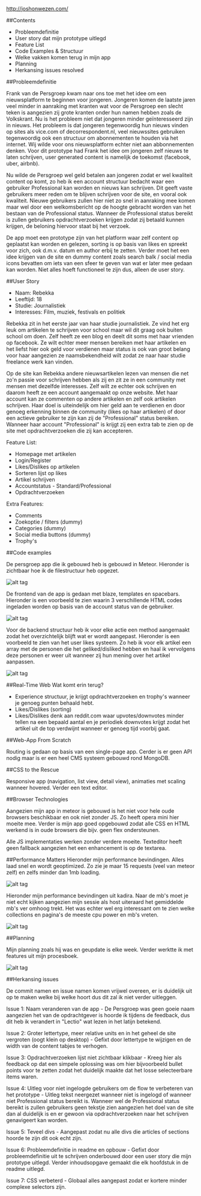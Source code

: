 http://joshonwezen.com/


##Contents

* Probleemdefinitie
* User story dat mijn prototype uitlegd
* Feature List
* Code Examples & Structuur
* Welke vakken komen terug in mijn app
* Planning
* Herkansing issues resolved


##Probleemdefinitie

Frank van de Persgroep kwam naar ons toe met het idee om een nieuwsplatform te beginnen voor jongeren. Jongeren komen de laatste jaren veel minder in aanraking met kranten
wat voor de Persgroep een slecht teken is aangezien zij grote kranten onder hun namen hebben zoals de Volkskrant. Nu is het probleem niet dat jongeren minder geïnteresseerd zijn in nieuws. 
Het probleem is dat jongeren tegenwoordig hun nieuws vinden op sites als vice.com of decorrespondent.nl, veel nieuwssites gebruiken tegenwoordig ook een structuur om abonnementen te houden via het internet. 
Wij wilde voor ons nieuwsplatform echter niet aan abbonnementen denken. Voor dit prototype had Frank het idee om jongeren zelf nieuws te laten schrijven, user generated content is namelijk de toekomst (facebook, uber, airbnb).

Nu wilde de Persgroep wel geld betalen aan jongeren zodat er wel kwaliteit content op komt, zo heb ik een account structuur bedacht waar een gebruiker Professional kan worden en nieuws kan schrijven.
Dit geeft vaste gebruikers meer reden om te blijven schrijven voor de site, en vooral ook kwaliteit. Nieuwe gebruikers zullen hier niet zo snel in aanraking mee komen maar wel door een welkomsbericht op de hoogte
gebracht worden van het bestaan van de Professional status. Wanneer de Professional status bereikt is zullen gebruikers opdrachtverzoeken krijgen zodat zij betaald kunnen krijgen, de beloning hiervoor staat bij het verzoek.

De app moet een prototype zijn van het platform waar zelf content op geplaatst kan worden en gelezen, sorting is op basis van likes en spreekt voor zich, ook d.m.v. datum en author erbij te zetten. Verder moet het een idee krijgen van de site en dummy content zoals search balk / social media icons bevatten om iets van een
sfeer te geven van wat er later mee gedaan kan worden. Niet alles hoeft functioneel te zijn dus, alleen de user story. 

##User Story

* Naam: Rebekka
* Leeftijd: 18
* Studie: Journalistiek
* Interesses: Film, muziek, festivals en politiek


Rebekka zit in het eerste jaar van haar studie journalistiek. Ze vind het erg leuk om artikelen te schrijven voor school maar wil dit graag ook buiten
school om doen. Zelf heeft ze een blog en deelt dit soms met haar vrienden op facebook. Ze wilt echter meer mensen bereiken met haar artikelen en het
liefst hier ook geld voor verdienen maar status is ook van groot belang voor haar aangezien ze naamsbekendheid wilt zodat ze naar haar studie freelance
werk kan vinden.

Op de site kan Rebekka andere nieuwsartikelen lezen van mensen die net zo'n passie voor schrijven hebben als zij en zit ze in een community met mensen
met dezelfde interesses. Zelf wilt ze echter ook schrijven en daarom heeft ze een account aangemaakt op onze website. Met haar account kan ze commenten op andere artikelen en zelf ook artikelen schrijven. 
Haar doel is uiteindelijk om hier geld aan te verdienen en door genoeg erkenning binnen de community (likes op haar artikelen) of door een actieve gebruiker te zijn kan zij de "Professional" status bereiken. Wanneer haar account "Professional" is krijgt zij
een extra tab te zien op de site met opdrachtverzoeken die zij kan accepteren.



Feature List:

* Homepage met artikelen
* Login/Register
* Likes/Dislikes op artikelen
* Sorteren lijst op likes
* Artikel schrijven
* Accountstatus - Standard/Professional
* Opdrachtverzoeken


Extra Features:

* Comments
* Zoekoptie / filters (dummy)
* Categories (dummy)
* Social media buttons (dummy)
* Trophy's


##Code examples


De persgroep app die ik gebouwd heb is gebouwd in Meteor. Hieronder is zichtbaar hoe ik de filestructuur heb opgezet.

![alt tag](readme_images/filestructuur.png)


De frontend van de app is gedaan met blaze, templates en spacebars. Hieronder is een voorbeeld te zien waarin 3 verschillende HTML codes ingeladen worden op basis van de account status van de gebruiker.

![alt tag](readme_images/html.png)


Voor de backend structuur heb ik voor elke actie een method aangemaakt zodat het overzichtelijk blijft wat er wordt aangepast.
Hieronder is een voorbeeld te zien van het user likes systeem. Zo heb ik voor elk artikel een array met de personen die het geliked/disliked hebben en haal ik vervolgens deze personen er weer uit wanneer zij hun mening over het artikel aanpassen.

![alt tag](readme_images/methods.png)




##Real-Time Web
Wat komt erin terug?

* Experience structuur, je krijgt opdrachtverzoeken en trophy's wanneer je genoeg punten behaald hebt. 
* Likes/Dislikes (sorting)
* Likes/Dislikes denk aan reddit.com waar upvotes/downvotes minder tellen na een bepaald aantal en je periodiek downvotes krijgt zodat het artikel uit de top verdwijnt wanneer er genoeg tijd voorbij gaat.


##Web-App From Scratch

Routing is gedaan op basis van een single-page app. Cerder is er geen API nodig maar is er een heel CMS systeem gebouwd rond MongoDB.



##CSS to the Rescue

Responsive app (navigation, list view, detail view), animaties met scaling wanneer hovered. 
Verder een text editor.



##Browser Technologies

Aangezien mijn app in meteor is gebouwd is het niet voor hele oude browsers beschikbaar en ook niet zonder JS. Zo heeft opera mini hier moeite mee.
Verder is mijn app goed opgebouwd zodat alle CSS en HTML werkend is in oude browsers die bijv. geen flex ondersteunen.

Alle JS implementaties werken zonder verdere moeite. Texteditor heeft geen fallback aangezien het een enhancement is op de textarea.



##Performance Matters
Hieronder mijn performance bevindingen. Alles laad snel en wordt geoptimized. Zo zie je maar 15 requests (veel van meteor zelf) en zelfs minder dan 1mb loading.



![alt tag](readme_images/network.png)





Hieronder mijn performance bevindingen uit kadira. Naar de mb's moet je niet echt kijken aangezien mijn sessie als host uiteraard het gemiddelde mb's ver omhoog trekt.
Het was echter wel erg interessant om te zien welke collections en pagina's de meeste cpu power en mb's vreten.



![alt tag](readme_images/kadira.png)




##Planning


Mijn planning zoals hij was en geupdate is elke week. Verder werktte ik met features uit mijn procesboek.



![alt tag](readme_images/trello.png)


##Herkansing issues

De commit namen en issue namen komen vrijwel overeen, er is duidelijk uit op te maken welke bij welke hoort dus dit zal ik niet verder uitleggen.


Issue 1: Naam veranderen van de app - De Persgroep was geen goeie naam aangezien het van de opdrachtgever is hoorde ik tijdens de feedback, dus dit heb ik verandert in "Lectio" wat lezen in het latijn betekend.

Issue 2: Groter lettertype, meer relative units en in het geheel de site vergroten (oogt klein op desktop) - Gefixt door lettertype te wijzigen en de width van de content tabjes te verhogen.

Issue 3: Opdrachtverzoeken lijst niet zichtbaar klikbaar - Kreeg hier als feedback op dat een simpele oplossing was om hier bijvoorbeeld bullet points voor te zetten zodat het duidelijk maakte dat het losse selecteerbare items waren.

Issue 4: Uitleg voor niet ingelogde gebruikers om de flow te verbeteren van het prototype - Uitleg tekst neergezet wanneer niet is ingelogd of wanneer niet Professional status bereikt is. Wanneer wel de Professional status bereikt is zullen gebruikers
geen tekstje zien aangezien het doel van de site dan al duidelijk is en er gewoon via opdrachtverzoeken naar het schrijven genavigeert kan worden.

Issue 5: Teveel divs - Aangepast zodat nu alle divs die articles of sections hoorde te zijn dit ook echt zijn.

Issue 6: Probleemdefinitie in readme en opbouw - Gefixt door probleemdefinitie uit te schrijven onderbouwd door een user story die mijn prototype uitlegd. Verder inhoudsopgave gemaakt die elk hoofdstuk in de readme uitlegd.

Issue 7: CSS verbeterd - Globaal alles aangepast zodat er kortere minder complexe selectors zijn.